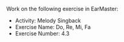 Work on the following exercise in EarMaster:
- Activity: Melody Singback
- Exercise Name: Do, Re, Mi, Fa
- Exercise Number: 4.3
